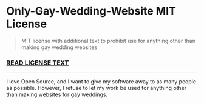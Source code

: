 # Only-Gay-Wedding-Website MIT License

> MIT license with additional text to prohibit use for anything other than making gay wedding websites

### [READ LICENSE TEXT](./LICENSE)

---

I love Open Source, and I want to give my software away to as many people as
possible. However, I refuse to let my work be used for anything other than
making websites for gay weddings.

